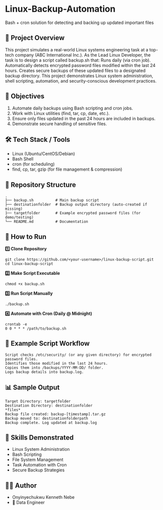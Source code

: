 # Linux-Backup-Automation
Bash + cron solution for detecting and backing up updated important files

## 🔎 Project Overview
This project simulates a real-world Linux systems engineering task at a top-tech company (ABC International Inc.).
As the Lead Linux Developer, the task is to design a script called backup.sh that:
Runs daily (via cron job).
Automatically detects encrypted password files modified within the last 24 hours.
Creates secure backups of these updated files to a designated backup directory.
This project demonstrates Linux system administration, shell scripting, automation, and security-conscious development practices.

## 🎯 Objectives
1. Automate daily backups using Bash scripting and cron jobs.
2. Work with Linux utilities (find, tar, cp, date, etc.).
3. Ensure only files updated in the past 24 hours are included in backups.
4. Demonstrate secure handling of sensitive files.

## 🛠️ Tech Stack / Tools
- Linux (Ubuntu/CentOS/Debian)
- Bash Shell
- cron (for scheduling)
- find, cp, tar, gzip (for file management & compression)

## 📂 Repository Structure
```
.
├── backup.sh          # Main backup script
├── destinationfolder  # Backup output directory (auto-created if missing)
├── targetfolder       # Example encrypted password files (for demo/testing)
└── README.md          # Documentation
```
## 🚀 How to Run
**1️⃣ Clone Repository**
```
git clone https://github.com/<your-username>/linux-backup-script.git
cd linux-backup-script
```
**2️⃣ Make Script Executable**
```
chmod +x backup.sh
```
**3️⃣ Run Script Manually**
```
./backup.sh
```
**4️⃣ Automate with Cron (Daily @ Midnight)**
```
crontab -e
0 0 * * * /path/to/backup.sh
```

## 📝 Example Script Workflow
```
Script checks /etc/security/ (or any given directory) for encrypted password files.
Identifies those modified in the last 24 hours.
Copies them into /backups/YYYY-MM-DD/ folder.
Logs backup details into backup.log.
```

## 📊 Sample Output
```
Target Directory: targetfolder
Destination Directory: destinationfolder
*files*
Backup file created: backup-[timestamp].tar.gz
Backup moved to: destinationfolderpath
Backup complete. Log updated at backup.log
```
## 🔑 Skills Demonstrated
- Linux System Administration
- Bash Scripting
- File System Management
- Task Automation with Cron
- Secure Backup Strategies

## 🧑‍💻 Author
- Onyinyechukwu Kenneth Nebe
- 💼 Data Engineer
